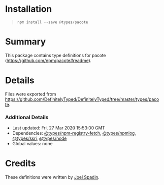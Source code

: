 # Installation
> `npm install --save @types/pacote`

# Summary
This package contains type definitions for pacote (https://github.com/npm/pacote#readme).

# Details
Files were exported from https://github.com/DefinitelyTyped/DefinitelyTyped/tree/master/types/pacote.

### Additional Details
 * Last updated: Fri, 27 Mar 2020 15:53:00 GMT
 * Dependencies: [@types/npm-registry-fetch](https://npmjs.com/package/@types/npm-registry-fetch), [@types/npmlog](https://npmjs.com/package/@types/npmlog), [@types/ssri](https://npmjs.com/package/@types/ssri), [@types/node](https://npmjs.com/package/@types/node)
 * Global values: none

# Credits
These definitions were written by [Joel Spadin](https://github.com/ChaosinaCan).
